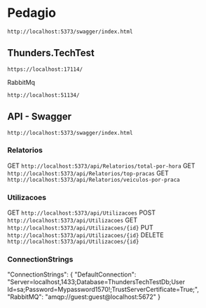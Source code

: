 ﻿

# Pedagio
```
http://localhost:5373/swagger/index.html
```

## Thunders.TechTest
```
https://localhost:17114/
```
RabbitMq
```
http://localhost:51134/
```
## API - Swagger
```
http://localhost:5373/swagger/index.html
```
### Relatorios
GET     ```http://localhost:5373/api/Relatorios/total-por-hora```
GET     ```http://localhost:5373/api/Relatorios/top-pracas```
GET     ```http://localhost:5373/api/Relatorios/veiculos-por-praca```

### Utilizacoes
GET     ```http://localhost:5373/api/Utilizacoes```
POST    ```http://localhost:5373/api/Utilizacoes```
GET     ```http://localhost:5373/api/Utilizacoes/{id}```
PUT     ```http://localhost:5373/api/Utilizacoes/{id}```
DELETE  ```http://localhost:5373/api/Utilizacoes/{id}```

### ConnectionStrings

"ConnectionStrings": {
    "DefaultConnection": "Server=localhost,1433;Database=ThundersTechTestDb;User Id=sa;Password=Mypassword1570!;TrustServerCertificate=True;",
    "RabbitMQ": "amqp://guest:guest@localhost:5672"
  }